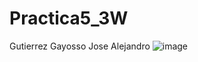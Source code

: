 # Practica5_3W
Gutierrez Gayosso Jose Alejandro 
![image](https://github.com/user-attachments/assets/869f6ca2-07a4-4db3-9764-7a3cf0ab77bd)
